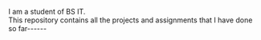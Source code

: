 I am a student of BS IT.
<br>
This repository contains all the projects and assignments that I have done so far------
